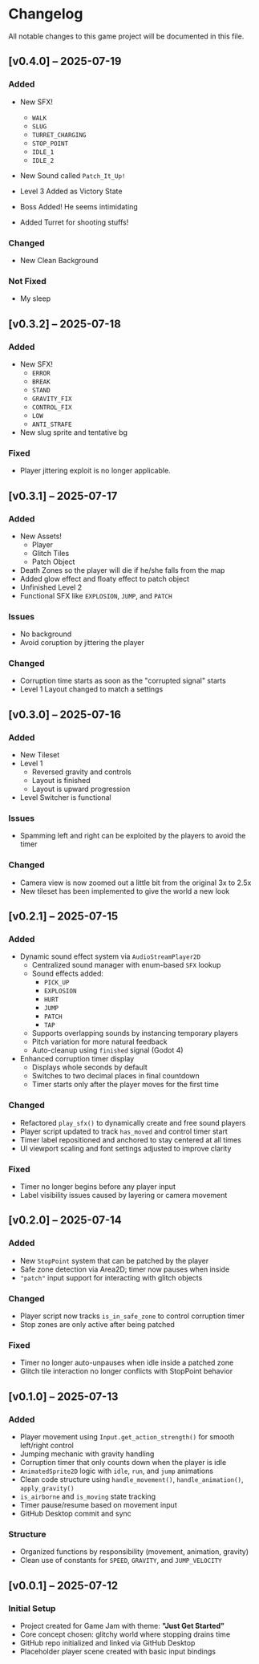 # Changelog

All notable changes to this game project will be documented in this file.

## [v0.4.0] – 2025-07-19

### Added
- New SFX!
    - `WALK`
    - `SLUG`
    - `TURRET_CHARGING`
    - `STOP_POINT`
    - `IDLE_1`
    - `IDLE_2`

- New Sound called `Patch_It_Up!`
- Level 3 Added as Victory State
- Boss Added! He seems intimidating
- Added Turret for shooting stuffs!

### Changed
- New Clean Background

### Not Fixed
- My sleep

## [v0.3.2] – 2025-07-18

### Added
- New SFX!
    - `ERROR`
    - `BREAK`
    - `STAND`
    - `GRAVITY_FIX`
    - `CONTROL_FIX`
    - `LOW`
    - `ANTI_STRAFE`
- New slug sprite and tentative bg

### Fixed
- Player jittering exploit is no longer applicable.

## [v0.3.1] – 2025-07-17

### Added
- New Assets!
    - Player
    - Glitch Tiles
    - Patch Object
- Death Zones so the player will die if he/she falls from the map
- Added glow effect and floaty effect to patch object
- Unfinished Level 2
- Functional SFX like `EXPLOSION`, `JUMP`, and `PATCH`

### Issues
- No background
- Avoid coruption by jittering the player

### Changed
- Corruption time starts as soon as the "corrupted signal" starts
- Level 1 Layout changed to match a settings


## [v0.3.0] – 2025-07-16

### Added
- New Tileset
- Level 1
    - Reversed gravity and controls
    - Layout is finished
    - Layout is upward progression
- Level Switcher is functional

### Issues
- Spamming left and right can be exploited by the players to avoid the timer

### Changed
- Camera view is now zoomed out a little bit from the original 3x to 2.5x
- New tileset has been implemented to give the world a new look

## [v0.2.1] – 2025-07-15

### Added
- Dynamic sound effect system via `AudioStreamPlayer2D`
    - Centralized sound manager with enum-based `SFX` lookup
    - Sound effects added:
        - `PICK_UP`
        - `EXPLOSION`
        - `HURT`
        - `JUMP`
        - `PATCH`
        - `TAP`
    - Supports overlapping sounds by instancing temporary players
    - Pitch variation for more natural feedback
    - Auto-cleanup using `finished` signal (Godot 4)
- Enhanced corruption timer display
    - Displays whole seconds by default
    - Switches to two decimal places in final countdown
    - Timer starts only after the player moves for the first time

### Changed
- Refactored `play_sfx()` to dynamically create and free sound players
- Player script updated to track `has_moved` and control timer start
- Timer label repositioned and anchored to stay centered at all times
- UI viewport scaling and font settings adjusted to improve clarity

### Fixed
- Timer no longer begins before any player input
- Label visibility issues caused by layering or camera movement

## [v0.2.0] – 2025-07-14

### Added
- New `StopPoint` system that can be patched by the player
- Safe zone detection via Area2D; timer now pauses when inside
- `"patch"` input support for interacting with glitch objects

### Changed
- Player script now tracks `is_in_safe_zone` to control corruption timer
- Stop zones are only active after being patched

### Fixed
- Timer no longer auto-unpauses when idle inside a patched zone
- Glitch tile interaction no longer conflicts with StopPoint behavior

## [v0.1.0] – 2025-07-13
### Added
- Player movement using `Input.get_action_strength()` for smooth left/right control
- Jumping mechanic with gravity handling
- Corruption timer that only counts down when the player is idle
- `AnimatedSprite2D` logic with `idle`, `run`, and `jump` animations
- Clean code structure using `handle_movement()`, `handle_animation()`, `apply_gravity()`
- `is_airborne` and `is_moving` state tracking
- Timer pause/resume based on movement input
- GitHub Desktop commit and sync

### Structure
- Organized functions by responsibility (movement, animation, gravity)
- Clean use of constants for `SPEED`, `GRAVITY`, and `JUMP_VELOCITY`

## [v0.0.1] – 2025-07-12
### Initial Setup
- Project created for Game Jam with theme: **"Just Get Started"**
- Core concept chosen: glitchy world where stopping drains time
- GitHub repo initialized and linked via GitHub Desktop
- Placeholder player scene created with basic input bindings
